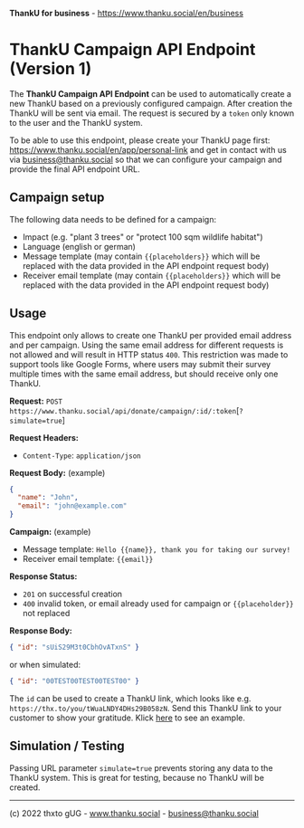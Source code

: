 **ThankU for business** - https://www.thanku.social/en/business

# ThankU Campaign API Endpoint (Version 1)

The **ThankU Campaign API Endpoint** can be used to automatically create a new ThankU based on a previously configured campaign. After creation the ThankU will be sent via email. The request is secured by a `token` only known to the user and the ThankU system.

To be able to use this endpoint, please create your ThankU page first: https://www.thanku.social/en/app/personal-link and get in contact with us via business@thanku.social so that we can configure your campaign and provide the final API endpoint URL.

## Campaign setup

The following data needs to be defined for a campaign:

- Impact (e.g. "plant 3 trees" or "protect 100 sqm wildlife habitat")
- Language (english or german)
- Message template (may contain `{{placeholders}}` which will be replaced with the data provided in the API endpoint request body)
- Receiver email template (may contain `{{placeholders}}` which will be replaced with the data provided in the API endpoint request body)

## Usage

This endpoint only allows to create one ThankU per provided email address and per campaign. Using the same email address for different requests is not allowed and will result in HTTP status `400`. This restriction was made to support tools like Google Forms, where users may submit their survey multiple times with the same email address, but should receive only one ThankU.

**Request:** `POST https://www.thanku.social/api/donate/campaign/:id/:token`[`?simulate=true`]

**Request Headers:**

- `Content-Type`: `application/json`

**Request Body:** (example)

```json
{
  "name": "John",
  "email": "john@example.com"
}
```

**Campaign:** (example)

- Message template: `Hello {{name}}, thank you for taking our survey!`
- Receiver email template: `{{email}}`

**Response Status:**

- `201` on successful creation
- `400` invalid token, or email already used for campaign or `{{placeholder}}` not replaced

**Response Body:**

```json
{ "id": "sUiS29M3t0CbhOvATxnS" }
```

or when simulated:

```json
{ "id": "00TEST00TEST00TEST00" }
```

The `id` can be used to create a ThankU link, which looks like e.g. `https://thx.to/you/tWuaLNDY4DHs29B058zN`. Send this ThankU link to your customer to show your gratitude. Klick [here](https://thx.to/you/sUiS29M3t0CbhOvATxnS) to see an example.

## Simulation / Testing

Passing URL parameter `simulate=true` prevents storing any data to the ThankU system. This is great for testing, because no ThankU will be created.

---

(c) 2022 thxto gUG - www.thanku.social - business@thanku.social
